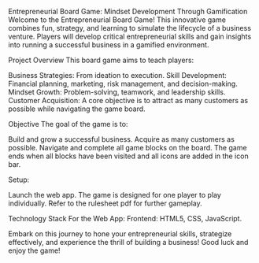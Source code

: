 Entrepreneurial Board Game: Mindset Development Through Gamification
Welcome to the Entrepreneurial Board Game! This innovative game combines fun, strategy, and learning to simulate the lifecycle of a business venture. Players will develop critical entrepreneurial skills and gain insights into running a successful business in a gamified environment.

Project Overview
This board game aims to teach players:

Business Strategies: From ideation to execution.
Skill Development: Financial planning, marketing, risk management, and decision-making.
Mindset Growth: Problem-solving, teamwork, and leadership skills.
Customer Acquisition: A core objective is to attract as many customers as possible while navigating the game board.

Objective
The goal of the game is to:

Build and grow a successful business.
Acquire as many customers as possible.
Navigate and complete all game blocks on the board.
The game ends when all blocks have been visited and all icons are added in the icon bar.

Setup:

Launch the web app.
The game is designed for one player to play individually.
Refer to the rulesheet pdf for further gameplay.

Technology Stack
For the Web App:
Frontend: HTML5, CSS, JavaScript.


Embark on this journey to hone your entrepreneurial skills, strategize effectively, and experience the thrill of building a business! Good luck and enjoy the game!

